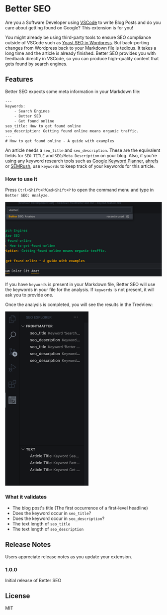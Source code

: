 # Better SEO

Are you a Software Developer using [VSCode](https://code.visualstudio.com/) to write Blog Posts and do you care about getting found on Google? This extension is for you!

You might already be using third-party tools to ensure SEO compliance outside of VSCode such as [Yoast SEO in Wordpress](https://yoast.com/wordpress/plugins/seo/). But back-porting changes from Wordpress back to your Markdown file is tedious. It takes a long time and the article is already finished.
Better SEO provides you with feedback directly in VSCode, so you can produce high-quality content that gets found by search engines.

## Features

Better SEO expects some meta information in your Markdown file:

```
---
keywords:
    - Search Engines
    - Better SEO
    - Get found online
seo_title: How to get found online
seo_description: Getting found online means organic traffic.
---
# How to get found online - A guide with examples
```

An article needs a `seo_title` and `seo_description`. These are the equivalent fields for `SEO TITLE` and `SEO/Meta Description` on your blog. Also, if you're using any keyword research tools such as [Google Keyword Planner](https://ads.google.com/home/tools/keyword-planner/), [ahrefs](ahrefs.com) or [SEMRush](https://www.semrush.com/), use `keywords` to keep track of your keywords for this article.

### How to use it

Press `Ctrl+Shift+P`/`Cmd+Shift+P` to open the command menu and type in `Better SEO: Analyze`.

![Invoke analyze command](resources/invoke-command.png)

If you have `keywords` is present in your Markdown file, Better SEO will use the keywords in your file for the analysis. If `keywords` is not present, it will ask you to provide one.

Once the analysis is completed, you will see the results in the TreeView:

![Analysis Results](resources/analysis-results.png)

### What it validates

- The blog post's title (The first occurrence of a first-level headline)
- Does the keyword occur in `seo_title`?
- Does the keyword occur in `seo_description`?
- The text length of `seo_title`
- The text length of `seo_description`

## Release Notes

Users appreciate release notes as you update your extension.

### 1.0.0

Initial release of Better SEO

## License

MIT